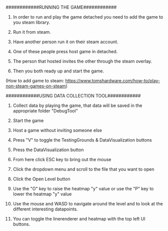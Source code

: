 ############RUNNING THE GAME############

1. In order to run and play the game detached you need to add the game to you steam library.

2. Run it from steam.

3. Have another person run it on their steam account.

4. One of these people press host game in detached.

5. The person that hosted invites the other through the steam overlay.

6. Then you both ready up and start the game.

(How to add game to steam: https://www.tomshardware.com/how-to/play-non-steam-games-on-steam)

############USING DATA COLLECTION TOOL############

1. Collect data by playing the game, that data will be saved in the appropriate folder "DebugTool"

2. Start the game

3. Host a game without inviting someone else

4. Press "V" to toggle the TestingGrounds & DataVisualization buttons

5. Press the DataVisualization button

6. From here click ESC key to bring out the mouse

7. Click the dropdown menu and scroll to the file that you want to open

8. Click the Open Level button

9. Use the "O" key to raise the heatmap "y" value or use the "P" key to lower the heatmap "y" value

10. Use the mouse and WASD to navigate around the level and to look at the different interesting datapoints.

11. You can toggle the linerenderer and heatmap with the top left UI buttons.
